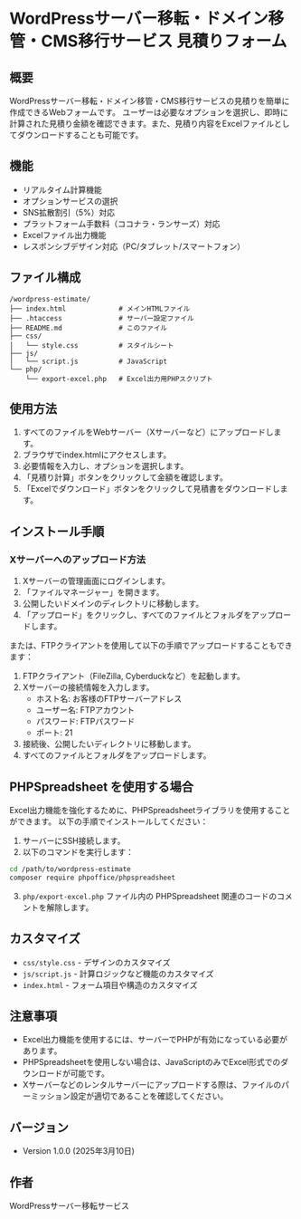 # WordPressサーバー移転・ドメイン移管・CMS移行サービス 見積りフォーム

## 概要

WordPressサーバー移転・ドメイン移管・CMS移行サービスの見積りを簡単に作成できるWebフォームです。
ユーザーは必要なオプションを選択し、即時に計算された見積り金額を確認できます。また、見積り内容をExcelファイルとしてダウンロードすることも可能です。

## 機能

- リアルタイム計算機能
- オプションサービスの選択
- SNS拡散割引（5%）対応
- プラットフォーム手数料（ココナラ・ランサーズ）対応
- Excelファイル出力機能
- レスポンシブデザイン対応（PC/タブレット/スマートフォン）

## ファイル構成

```
/wordpress-estimate/
├── index.html             # メインHTMLファイル
├── .htaccess              # サーバー設定ファイル
├── README.md              # このファイル
├── css/
│   └── style.css          # スタイルシート
├── js/
│   └── script.js          # JavaScript
└── php/
    └── export-excel.php   # Excel出力用PHPスクリプト
```

## 使用方法

1. すべてのファイルをWebサーバー（Xサーバーなど）にアップロードします。
2. ブラウザでindex.htmlにアクセスします。
3. 必要情報を入力し、オプションを選択します。
4. 「見積り計算」ボタンをクリックして金額を確認します。
5. 「Excelでダウンロード」ボタンをクリックして見積書をダウンロードします。

## インストール手順

### Xサーバーへのアップロード方法

1. Xサーバーの管理画面にログインします。
2. 「ファイルマネージャー」を開きます。
3. 公開したいドメインのディレクトリに移動します。
4. 「アップロード」をクリックし、すべてのファイルとフォルダをアップロードします。

または、FTPクライアントを使用して以下の手順でアップロードすることもできます：

1. FTPクライアント（FileZilla, Cyberduckなど）を起動します。
2. Xサーバーの接続情報を入力します。
   - ホスト名: お客様のFTPサーバーアドレス
   - ユーザー名: FTPアカウント
   - パスワード: FTPパスワード
   - ポート: 21
3. 接続後、公開したいディレクトリに移動します。
4. すべてのファイルとフォルダをアップロードします。

## PHPSpreadsheet を使用する場合

Excel出力機能を強化するために、PHPSpreadsheetライブラリを使用することができます。
以下の手順でインストールしてください：

1. サーバーにSSH接続します。
2. 以下のコマンドを実行します：

```bash
cd /path/to/wordpress-estimate
composer require phpoffice/phpspreadsheet
```

3. `php/export-excel.php` ファイル内の PHPSpreadsheet 関連のコードのコメントを解除します。

## カスタマイズ

- `css/style.css` - デザインのカスタマイズ
- `js/script.js` - 計算ロジックなど機能のカスタマイズ
- `index.html` - フォーム項目や構造のカスタマイズ

## 注意事項

- Excel出力機能を使用するには、サーバーでPHPが有効になっている必要があります。
- PHPSpreadsheetを使用しない場合は、JavaScriptのみでExcel形式でのダウンロードが可能です。
- Xサーバーなどのレンタルサーバーにアップロードする際は、ファイルのパーミッション設定が適切であることを確認してください。

## バージョン

- Version 1.0.0 (2025年3月10日)

## 作者

WordPressサーバー移転サービス